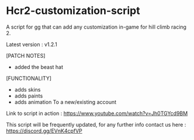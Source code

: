 # Hcr2-customization-script
A script for gg that can add any customization in-game for hill climb racing 2.

Latest version : v1.2.1

[PATCH NOTES]
* added the beast hat

[FUNCTIONALITY]
- adds skins
- adds paints
- adds animation
To a new/existing account

Link to script in action :
https://www.youtube.com/watch?v=Jh0TGYcd9BM

This script will be frequently updated, for any further info contact us here :
https://discord.gg/EVnK4cpfVP
